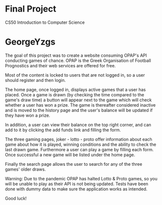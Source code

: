# Final Project

CS50 Introduction to Computer Science

# GeorgeYzgs

The goal of this project was to create a website consuming OPAP's API conducting games of chance.
OPAP is the Greek Organisation of Football Prognostics and their web services are offered for free.

Most of the content is locked to users that are not logged in, so a user should register and then login.

The home page, once logged in, displays active games that a user has placed.
Once a game is drawn (by checking the time compared to the game's draw time) a button
will appear next to the game which will check whether a user has won a prize.
The game is thereafter considered inactive and is moved to the history page and the user's balance will be updated
if they have won a prize.

In addition, a user can view their balance on the top right corner, and can add to it by clicking the add funds link and
filling the form.

The three gaming pages, joker - lotto - proto offer information about each game about how it is played, winning
conditions and the ability to check the last drawn game. Furthermore a user can play a game by filling each form.
Once successful a new game will be listed under the home page.

Finally the search page allows the user to search for any of the three games' older draws.

Warning: Due to the pandemic OPAP has halted Lotto & Proto games,
so you will be unable to play as their API is not being updated.
Tests have been done with dummy data to make sure the application works as intended.

Good luck!

